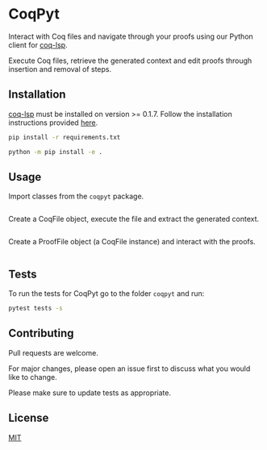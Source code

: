 # CoqPyt

Interact with Coq files and navigate through your proofs using our Python client for [coq-lsp](https://github.com/ejgallego/coq-lsp).

Execute Coq files, retrieve the generated context and edit proofs through insertion and removal of steps.

## Installation

[coq-lsp](https://github.com/ejgallego/coq-lsp) must be installed on version >= 0.1.7. Follow the installation instructions provided [here](https://github.com/ejgallego/coq-lsp#%EF%B8%8F-installation).

```bash
pip install -r requirements.txt
```

```bash
python -m pip install -e .
```

## Usage

Import classes from the ``coqpyt`` package.

<!-- embedme examples/readme.py#L2-L4 -->
```py
```

Create a CoqFile object, execute the file and extract the generated context.

<!-- embedme examples/readme.py#L7-L39 -->
```py
```

Create a ProofFile object (a CoqFile instance) and interact with the proofs.

<!-- embedme examples/readme.py#L42-L70 -->
```py
```

## Tests

To run the tests for CoqPyt go to the folder ``coqpyt`` and run:
```bash
pytest tests -s
```

## Contributing

Pull requests are welcome. 

For major changes, please open an issue first to discuss what you would like to change.

Please make sure to update tests as appropriate.

## License

[MIT](https://choosealicense.com/licenses/mit/)